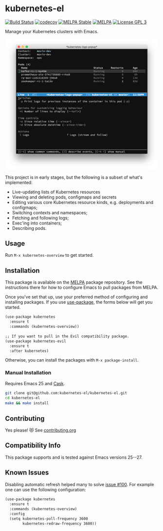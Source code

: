 # kubernetes-el

[![Build Status](https://github.com/kubernetes-el/kubernetes-el/actions/workflows/ci.yaml/badge.svg?branch=master)](https://github.com/kubernetes-el/kubernetes-el/actions/workflows/ci.yaml)
[![codecov](https://codecov.io/gh/kubernetes-el/kubernetes-el/branch/master/graph/badge.svg?token=DVOij2iMVs)](https://codecov.io/gh/kubernetes-el/kubernetes-el)
[![MELPA Stable](https://stable.melpa.org/packages/kubernetes-badge.svg)](https://stable.melpa.org/#/kubernetes)
[![MELPA](https://melpa.org/packages/kubernetes-badge.svg)](https://melpa.org/#/kubernetes)
[![License GPL 3](https://img.shields.io/github/license/kubernetes-el/kubernetes-el.svg)][COPYING]

Manage your Kubernetes clusters with Emacs.

![Screenshot of Kubernetes Emacs client](assets/screenshot.png)

This project is in early stages, but the following is a subset of what's
implemented:

- Live-updating lists of Kubernetes resources
- Viewing and deleting pods, configmaps and secrets
- Editing various core Kubernetes resource kinds, e.g. deployments and
  configmaps;
- Switching contexts and namespaces;
- Fetching and following logs;
- Exec'ing into containers;
- Describing pods.

## Usage

Run `M-x kubernetes-overview` to get started.

## Installation

This package is available on the [MELPA][] package repository. See the
instructions there for how to configure Emacs to pull packages from MELPA.

Once you've set that up, use your preferred method of configuring and installing
packages. If you use [use-package][], the forms below will get you started.

```elisp
(use-package kubernetes
  :ensure t
  :commands (kubernetes-overview))

;; If you want to pull in the Evil compatibility package.
(use-package kubernetes-evil
  :ensure t
  :after kubernetes)
```

Otherwise, you can install the packages with `M-x package-install`.

### Manual Installation

Requires Emacs 25 and [Cask][].

```sh
git clone git@github.com:kubernetes-el/kubernetes-el.git
cd kubernetes-el
make && make install
```

## Contributing

Yes please! 😻 See [contributing.org][]

## Compatibility Info

This package supports and is tested against Emacs versions 25--27.

## Known Issues

Disabling automatic refresh helped many to solve [issue #100][]. For
example one can use the following configuration:

```elisp
(use-package kubernetes
  :ensure t
  :commands (kubernetes-overview)
  :config
  (setq kubernetes-poll-frequency 3600
        kubernetes-redraw-frequency 3600))
```


[Cask]: https://github.com/cask/cask
[COPYING]: ./COPYING
[Evil]: https://github.com/emacs-evil/evil
[MELPA]: http://melpa.milkbox.net/#/getting-started
[contributing.org]: ./contributing.org
[use-package]: https://github.com/jwiegley/use-package
[issue #100]: https://github.com/kubernetes-el/kubernetes-el/issues/100
